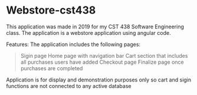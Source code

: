 # Webstore-cst438
This application was made in 2019 for my CST 438 Software Engineering class. 
The application is a webstore application using angular code. 

Features:
The application includes the following pages:
> Sigin page
> Home page with navigation bar
> Cart section that includes all purchases users have added
> Checkout page 
> Finalize page once purchases are completed

Application is for display and demonstration purposes only so cart and sigin functions are not connected to any active
database
